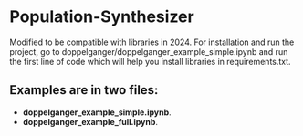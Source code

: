 # Population-Synthesizer
Modified to be compatible with libraries in 2024.
For installation and run the project, go to doppelganger/doppelganger_example_simple.ipynb and run
the first line of code which will help you install libraries in requirements.txt.

## Examples are in two files:
* __doppelganger_example_simple.ipynb__.
* __doppelganger_example_full.ipynb__.
 
